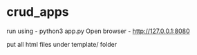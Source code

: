 # crud_apps

run using - 
python3 app.py 
Open browser - 
http://127.0.0.1:8080

put all html files under template/ folder
